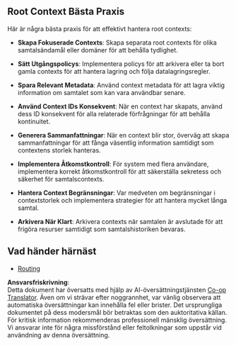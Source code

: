 <!--
CO_OP_TRANSLATOR_METADATA:
{
  "original_hash": "e1cbc99fa7185139ad6d539eca09a2b3",
  "translation_date": "2025-06-02T20:27:48+00:00",
  "source_file": "05-AdvancedTopics/mcp-root-contexts/README.md",
  "language_code": "sv"
}
-->
## Root Context Bästa Praxis

Här är några bästa praxis för att effektivt hantera root contexts:

- **Skapa Fokuserade Contexts**: Skapa separata root contexts för olika samtalsändamål eller domäner för att behålla tydlighet.

- **Sätt Utgångspolicys**: Implementera policys för att arkivera eller ta bort gamla contexts för att hantera lagring och följa datalagringsregler.

- **Spara Relevant Metadata**: Använd context metadata för att lagra viktig information om samtalet som kan vara användbar senare.

- **Använd Context IDs Konsekvent**: När en context har skapats, använd dess ID konsekvent för alla relaterade förfrågningar för att behålla kontinuitet.

- **Generera Sammanfattningar**: När en context blir stor, överväg att skapa sammanfattningar för att fånga väsentlig information samtidigt som contextens storlek hanteras.

- **Implementera Åtkomstkontroll**: För system med flera användare, implementera korrekt åtkomstkontroll för att säkerställa sekretess och säkerhet för samtalscontexts.

- **Hantera Context Begränsningar**: Var medveten om begränsningar i contextstorlek och implementera strategier för att hantera mycket långa samtal.

- **Arkivera När Klart**: Arkivera contexts när samtalen är avslutade för att frigöra resurser samtidigt som samtalshistoriken bevaras.

## Vad händer härnäst

- [Routing](../mcp-routing/README.md)

**Ansvarsfriskrivning**:  
Detta dokument har översatts med hjälp av AI-översättningstjänsten [Co-op Translator](https://github.com/Azure/co-op-translator). Även om vi strävar efter noggrannhet, var vänlig observera att automatiska översättningar kan innehålla fel eller brister. Det ursprungliga dokumentet på dess modersmål bör betraktas som den auktoritativa källan. För kritisk information rekommenderas professionell mänsklig översättning. Vi ansvarar inte för några missförstånd eller feltolkningar som uppstår vid användning av denna översättning.
